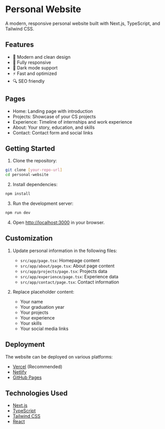 # Personal Website

A modern, responsive personal website built with Next.js, TypeScript, and Tailwind CSS.

## Features

- 🎨 Modern and clean design
- 📱 Fully responsive
- 🌙 Dark mode support
- ⚡ Fast and optimized
- 🔍 SEO friendly

## Pages

- Home: Landing page with introduction
- Projects: Showcase of your CS projects
- Experience: Timeline of internships and work experience
- About: Your story, education, and skills
- Contact: Contact form and social links

## Getting Started

1. Clone the repository:
```bash
git clone [your-repo-url]
cd personal-website
```

2. Install dependencies:
```bash
npm install
```

3. Run the development server:
```bash
npm run dev
```

4. Open [http://localhost:3000](http://localhost:3000) in your browser.

## Customization

1. Update personal information in the following files:
   - `src/app/page.tsx`: Homepage content
   - `src/app/about/page.tsx`: About page content
   - `src/app/projects/page.tsx`: Projects data
   - `src/app/experience/page.tsx`: Experience data
   - `src/app/contact/page.tsx`: Contact information

2. Replace placeholder content:
   - Your name
   - Your graduation year
   - Your projects
   - Your experience
   - Your skills
   - Your social media links

## Deployment

The website can be deployed on various platforms:

- [Vercel](https://vercel.com) (Recommended)
- [Netlify](https://netlify.com)
- [GitHub Pages](https://pages.github.com)

## Technologies Used

- [Next.js](https://nextjs.org)
- [TypeScript](https://www.typescriptlang.org)
- [Tailwind CSS](https://tailwindcss.com)
- [React](https://reactjs.org) 